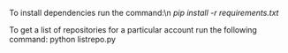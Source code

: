 To install dependencies run the command:\n
*pip install -r requirements.txt*

To get a list of repositories for a particular account run the following command:
python listrepo.py <username> <password>
